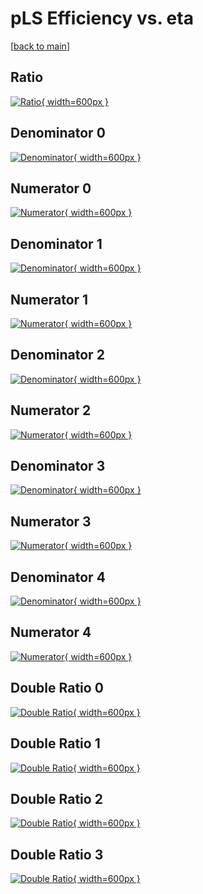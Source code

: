 # pLS Efficiency vs. eta

[[back to main](./)]



## Ratio

[![Ratio](../mtv/var/pLS_base_11_1_eff_eta.png){ width=600px }](../mtv/var/pLS_base_11_1_eff_eta.pdf)

## Denominator 0

[![Denominator](../mtv/den/pLS_base_11_1_eff_eta_den0.png){ width=600px }](../mtv/den/pLS_base_11_1_eff_eta_den0.pdf)

## Numerator 0

[![Numerator](../mtv/num/pLS_base_11_1_eff_eta_num0.png){ width=600px }](../mtv/num/pLS_base_11_1_eff_eta_num0.pdf)

## Denominator 1

[![Denominator](../mtv/den/pLS_base_11_1_eff_eta_den1.png){ width=600px }](../mtv/den/pLS_base_11_1_eff_eta_den1.pdf)

## Numerator 1

[![Numerator](../mtv/num/pLS_base_11_1_eff_eta_num1.png){ width=600px }](../mtv/num/pLS_base_11_1_eff_eta_num1.pdf)

## Denominator 2

[![Denominator](../mtv/den/pLS_base_11_1_eff_eta_den2.png){ width=600px }](../mtv/den/pLS_base_11_1_eff_eta_den2.pdf)

## Numerator 2

[![Numerator](../mtv/num/pLS_base_11_1_eff_eta_num2.png){ width=600px }](../mtv/num/pLS_base_11_1_eff_eta_num2.pdf)

## Denominator 3

[![Denominator](../mtv/den/pLS_base_11_1_eff_eta_den3.png){ width=600px }](../mtv/den/pLS_base_11_1_eff_eta_den3.pdf)

## Numerator 3

[![Numerator](../mtv/num/pLS_base_11_1_eff_eta_num3.png){ width=600px }](../mtv/num/pLS_base_11_1_eff_eta_num3.pdf)

## Denominator 4

[![Denominator](../mtv/den/pLS_base_11_1_eff_eta_den4.png){ width=600px }](../mtv/den/pLS_base_11_1_eff_eta_den4.pdf)

## Numerator 4

[![Numerator](../mtv/num/pLS_base_11_1_eff_eta_num4.png){ width=600px }](../mtv/num/pLS_base_11_1_eff_eta_num4.pdf)

## Double Ratio 0

[![Double Ratio](../mtv/ratio/pLS_base_11_1_eff_eta_ratio0.png){ width=600px }](../mtv/ratio/pLS_base_11_1_eff_eta_ratio0.pdf)

## Double Ratio 1

[![Double Ratio](../mtv/ratio/pLS_base_11_1_eff_eta_ratio1.png){ width=600px }](../mtv/ratio/pLS_base_11_1_eff_eta_ratio1.pdf)

## Double Ratio 2

[![Double Ratio](../mtv/ratio/pLS_base_11_1_eff_eta_ratio2.png){ width=600px }](../mtv/ratio/pLS_base_11_1_eff_eta_ratio2.pdf)

## Double Ratio 3

[![Double Ratio](../mtv/ratio/pLS_base_11_1_eff_eta_ratio3.png){ width=600px }](../mtv/ratio/pLS_base_11_1_eff_eta_ratio3.pdf)

